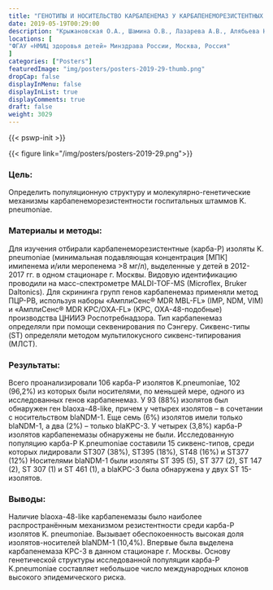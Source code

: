 ```yaml
---
title: "ГЕНОТИПЫ И НОСИТЕЛЬСТВО КАРБАПЕНЕМАЗ У КАРБАПЕНЕМОРЕЗИСТЕНТНЫХ KLEBSIELLA PNEUMONIAE, ВЫДЕЛЕННЫХ У ДЕТЕЙ В Г. МОСКВЕ"
date: 2019-05-19T00:29:00
description: "Крыжановская О.А., Шамина О.В., Лазарева А.В., Алябьева Н.М., Маянский Н.А."
locations: [
"ФГАУ «НМИЦ здоровья детей» Минздрава России, Москва, Россия"
]
categories: ["Posters"]
featuredImage: "img/posters/posters-2019-29-thumb.png"
dropCap: false
displayInMenu: false
displayInList: true
displayComments: true
draft: false
weight: 3029
---
```



{{< pswp-init >}}

{{< figure link="/img/posters/posters-2019-29.png">}}


### Цель:

Определить популяционную структуру и молекулярно-генетические механизмы карбапенеморезистентности госпитальных штаммов K. pneumoniae.

### Материалы и методы: 

Для изучения отбирали карбапенеморезистентные (карба-Р) изоляты K. pneumoniae (минимальная подавляющая концентрация [МПК] имипенема и/или меропенема >8 мг/л), выделенные у детей в 2012-2017 гг. в одном стационаре г. Москвы. Видовую идентификацию проводили на масс-спектрометре MALDI-TOF-MS (Microflex, Bruker Daltonics). Для скрининга групп генов карбапенемаз применяли метод ПЦР-РВ, используя наборы «АмплиСенс® MDR MBL-FL» (IMP, NDM, VIM) и «АмплиСенс® MDR KPC/OXA-FL» (KPC, OXA-48-подобные) производства ЦНИИЭ Роспотребнадзора. Тип карбапенемаз определяли при помощи секвенирования по Сэнгеру. Сиквенс-типы (ST) определяли методом мультилокусного сиквенс-типирования (МЛСТ).

### Результаты: 

Всего проанализировали 106 карба-Р изолятов K.pneumoniae, 102 (96,2%) из которых были носителями, по меньшей мере, одного из исследованных генов карбапенемаз. У 93 (88%) изолятов был обнаружен ген blaoxa-48-like, причем у четырех изолятов – в сочетании с носительством blaNDM-1. Еще семь (6%) изолятов имели только blaNDM-1, а два (2%) – только blaKPC-3. У четырех (3,8%) карба-Р изолятов карбапенемазы обнаружены не были. Исследованную популяцию карба-Р K.pneumoniae составили 15 сиквенс-типов, среди которых лидировали ST307 (38%), ST395 (18%), ST48 (16%) и ST377 (12%) Носителями blaNDM-1 были изоляты ST 395 (5), ST 377 (2), ST 147 (2), ST 307 (1) и ST 461 (1), а blaKPC-3 была обнаружена у двух ST 15-изолятов.

### Выводы: 

Наличие blaoxa-48-like карбапенемазы было наиболее распространённым механизмом резистентности среди карба-Р изолятов K. pneumoniae. Вызывает обеспокоенность высокая доля изолятов-носителей blaNDM-1 (10,4%). Впервые была выделена карбапенемаза KPC-3 в данном стационаре г. Москвы. Основу генетической структуры исследованной популяции карба-Р K.pneumoniae составляет небольшое число международных клонов высокого эпидемического риска.
